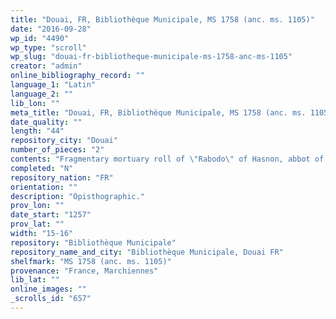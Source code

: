 ```yaml
---
title: "Douai, FR, Bibliothèque Municipale, MS 1758 (anc. ms. 1105)"
date: "2016-09-28"
wp_id: "4490"
wp_type: "scroll"
wp_slug: "douai-fr-bibliotheque-municipale-ms-1758-anc-ms-1105"
creator: "admin"
online_bibliography_record: ""
language_1: "Latin"
language_2: ""
lib_lon: ""
meta_title: "Douai, FR, Bibliothèque Municipale, MS 1758 (anc. ms. 1105)"
date_quality: ""
length: "44"
repository_city: "Douai"
number_of_pieces: "2"
contents: "Fragmentary mortuary roll of \"Rabodo\" of Hasnon, abbot of Marchiennes."
completed: "N"
repository_nation: "FR"
orientation: ""
description: "Opisthographic."
prov_lon: ""
date_start: "1257"
prov_lat: ""
width: "15-16"
repository: "Bibliothèque Municipale"
repository_name_and_city: "Bibliothèque Municipale, Douai FR"
shelfmark: "MS 1758 (anc. ms. 1105)"
provenance: "France, Marchiennes"
lib_lat: ""
online_images: ""
_scrolls_id: "657"
---
```



